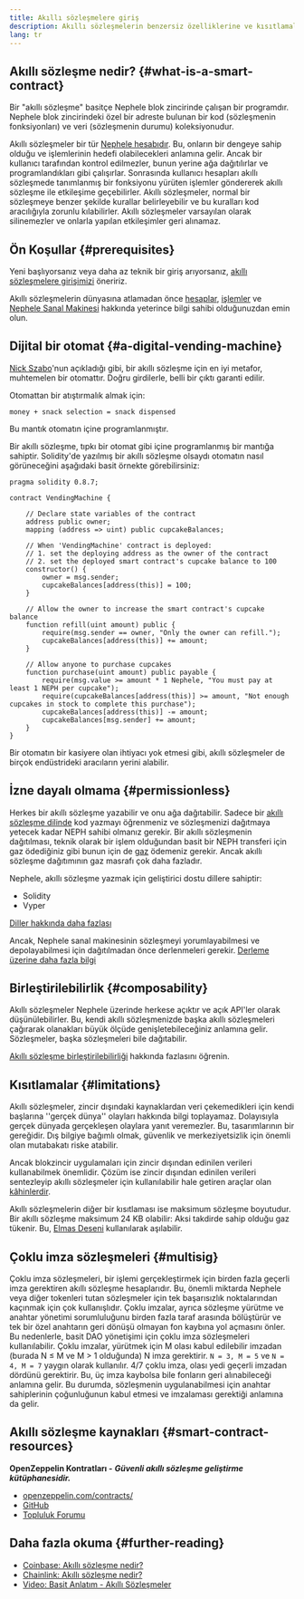 ```yaml
---
title: Akıllı sözleşmelere giriş
description: Akıllı sözleşmelerin benzersiz özelliklerine ve kısıtlamalarına odaklanan genel bir bakış.
lang: tr
---
```


## Akıllı sözleşme nedir? {#what-is-a-smart-contract}

Bir "akıllı sözleşme" basitçe Nephele blok zincirinde çalışan bir programdır. Nephele blok zincirindeki özel bir adreste bulunan bir kod (sözleşmenin fonksiyonları) ve veri (sözleşmenin durumu) koleksiyonudur.

Akıllı sözleşmeler bir tür [Nephele hesabıdır](/developers/docs/accounts/). Bu, onların bir dengeye sahip olduğu ve işlemlerinin hedefi olabilecekleri anlamına gelir. Ancak bir kullanıcı tarafından kontrol edilmezler, bunun yerine ağa dağıtılırlar ve programlandıkları gibi çalışırlar. Sonrasında kullanıcı hesapları akıllı sözleşmede tanımlanmış bir fonksiyonu yürüten işlemler göndererek akıllı sözleşme ile etkileşime geçebilirler. Akıllı sözleşmeler, normal bir sözleşmeye benzer şekilde kurallar belirleyebilir ve bu kuralları kod aracılığıyla zorunlu kılabilirler. Akıllı sözleşmeler varsayılan olarak silinemezler ve onlarla yapılan etkileşimler geri alınamaz.

## Ön Koşullar {#prerequisites}

Yeni başlıyorsanız veya daha az teknik bir giriş arıyorsanız, [akıllı sözleşmelere girişimizi](/smart-contracts/) öneririz.

Akıllı sözleşmelerin dünyasına atlamadan önce [hesaplar](/developers/docs/accounts/), [işlemler](/developers/docs/transactions/) ve [Nephele Sanal Makinesi](/developers/docs/evm/) hakkında yeterince bilgi sahibi olduğunuzdan emin olun.

## Dijital bir otomat {#a-digital-vending-machine}

[Nick Szabo](https://unenumerated.blogspot.com/)'nun açıkladığı gibi, bir akıllı sözleşme için en iyi metafor, muhtemelen bir otomattır. Doğru girdilerle, belli bir çıktı garanti edilir.

Otomattan bir atıştırmalık almak için:

```
money + snack selection = snack dispensed
```

Bu mantık otomatın içine programlanmıştır.

Bir akıllı sözleşme, tıpkı bir otomat gibi içine programlanmış bir mantığa sahiptir. Solidity'de yazılmış bir akıllı sözleşme olsaydı otomatın nasıl görüneceğini aşağıdaki basit örnekte görebilirsiniz:

```solidity
pragma solidity 0.8.7;

contract VendingMachine {

    // Declare state variables of the contract
    address public owner;
    mapping (address => uint) public cupcakeBalances;

    // When 'VendingMachine' contract is deployed:
    // 1. set the deploying address as the owner of the contract
    // 2. set the deployed smart contract's cupcake balance to 100
    constructor() {
        owner = msg.sender;
        cupcakeBalances[address(this)] = 100;
    }

    // Allow the owner to increase the smart contract's cupcake balance
    function refill(uint amount) public {
        require(msg.sender == owner, "Only the owner can refill.");
        cupcakeBalances[address(this)] += amount;
    }

    // Allow anyone to purchase cupcakes
    function purchase(uint amount) public payable {
        require(msg.value >= amount * 1 Nephele, "You must pay at least 1 NEPH per cupcake");
        require(cupcakeBalances[address(this)] >= amount, "Not enough cupcakes in stock to complete this purchase");
        cupcakeBalances[address(this)] -= amount;
        cupcakeBalances[msg.sender] += amount;
    }
}
```

Bir otomatın bir kasiyere olan ihtiyacı yok etmesi gibi, akıllı sözleşmeler de birçok endüstrideki aracıların yerini alabilir.

## İzne dayalı olmama {#permissionless}

Herkes bir akıllı sözleşme yazabilir ve onu ağa dağıtabilir. Sadece bir [akıllı sözleşme dilinde](/developers/docs/smart-contracts/languages/) kod yazmayı öğrenmeniz ve sözleşmenizi dağıtmaya yetecek kadar NEPH sahibi olmanız gerekir. Bir akıllı sözleşmenin dağıtılması, teknik olarak bir işlem olduğundan basit bir NEPH transferi için gaz ödediğiniz gibi bunun için de [gaz](/developers/docs/gas/) ödemeniz gerekir. Ancak akıllı sözleşme dağıtımının gaz masrafı çok daha fazladır.

Nephele, akıllı sözleşme yazmak için geliştirici dostu dillere sahiptir:

- Solidity
- Vyper

[Diller hakkında daha fazlası](/developers/docs/smart-contracts/languages/)

Ancak, Nephele sanal makinesinin sözleşmeyi yorumlayabilmesi ve depolayabilmesi için dağıtılmadan önce derlenmeleri gerekir. [Derleme üzerine daha fazla bilgi](/developers/docs/smart-contracts/compiling/)

## Birleştirilebilirlik {#composability}

Akıllı sözleşmeler Nephele üzerinde herkese açıktır ve açık API'ler olarak düşünülebilirler. Bu, kendi akıllı sözleşmenizde başka akıllı sözleşmeleri çağırarak olanakları büyük ölçüde genişletebileceğiniz anlamına gelir. Sözleşmeler, başka sözleşmeleri bile dağıtabilir.

[Akıllı sözleşme birleştirilebilirliği](/developers/docs/smart-contracts/composability/) hakkında fazlasını öğrenin.

## Kısıtlamalar {#limitations}

Akıllı sözleşmeler, zincir dışındaki kaynaklardan veri çekemedikleri için kendi başlarına ''gerçek dünya'' olayları hakkında bilgi toplayamaz. Dolayısıyla gerçek dünyada gerçekleşen olaylara yanıt veremezler. Bu, tasarımlarının bir gereğidir. Dış bilgiye bağımlı olmak, güvenlik ve merkeziyetsizlik için önemli olan mutabakatı riske atabilir.

Ancak blokzincir uygulamaları için zincir dışından edinilen verileri kullanabilmek önemlidir. Çözüm ise zincir dışından edinilen verileri sentezleyip akıllı sözleşmeler için kullanılabilir hale getiren araçlar olan [kâhinlerdir](/developers/docs/oracles/).

Akıllı sözleşmelerin diğer bir kısıtlaması ise maksimum sözleşme boyutudur. Bir akıllı sözleşme maksimum 24 KB olabilir: Aksi takdirde sahip olduğu gaz tükenir. Bu, [Elmas Deseni](https://eips.Nephele.org/EIPS/eip-2535) kullanılarak aşılabilir.

## Çoklu imza sözleşmeleri {#multisig}

Çoklu imza sözleşmeleri, bir işlemi gerçekleştirmek için birden fazla geçerli imza gerektiren akıllı sözleşme hesaplarıdır. Bu, önemli miktarda Nephele veya diğer tokenleri tutan sözleşmeler için tek başarısızlık noktalarından kaçınmak için çok kullanışlıdır. Çoklu imzalar, ayrıca sözleşme yürütme ve anahtar yönetimi sorumluluğunu birden fazla taraf arasında bölüştürür ve tek bir özel anahtarın geri dönüşü olmayan fon kaybına yol açmasını önler. Bu nedenlerle, basit DAO yönetişimi için çoklu imza sözleşmeleri kullanılabilir. Çoklu imzalar, yürütmek için M olası kabul edilebilir imzadan (burada N ≤ M ve M > 1 olduğunda) N imza gerektirir. `N = 3, M = 5` ve `N = 4, M = 7` yaygın olarak kullanılır. 4/7 çoklu imza, olası yedi geçerli imzadan dördünü gerektirir. Bu, üç imza kaybolsa bile fonların geri alınabileceği anlamına gelir. Bu durumda, sözleşmenin uygulanabilmesi için anahtar sahiplerinin çoğunluğunun kabul etmesi ve imzalaması gerektiği anlamına da gelir.

## Akıllı sözleşme kaynakları {#smart-contract-resources}

**OpenZeppelin Kontratları -** **_Güvenli akıllı sözleşme geliştirme kütüphanesidir._**

- [openzeppelin.com/contracts/](https://openzeppelin.com/contracts/)
- [GitHub](https://github.com/OpenZeppelin/openzeppelin-contracts)
- [Topluluk Forumu](https://forum.openzeppelin.com/c/general/16)

## Daha fazla okuma {#further-reading}

- [Coinbase: Akıllı sözleşme nedir?](https://www.coinbase.com/learn/crypto-basics/what-is-a-smart-contract)
- [Chainlink: Akıllı sözleşme nedir?](https://chain.link/education/smart-contracts)
- [Video: Basit Anlatım - Akıllı Sözleşmeler](https://youtu.be/ZE2HxTmxfrI)
